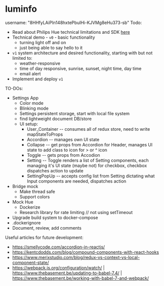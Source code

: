 # luminfo
username: "8HHfyLAiPIn148hxtePbuIHi-KJVMg8eHu373-sb"
Todo:
* Read about Philips Hue technical limitations and SDK [here](https://developers.meethue.com/develop/get-started-2/)
* Technical demo - `v0` - basic functionality
    - turning light off and on
    - just being able to say hello to it
* `v1` system architecture and desired functionality, starting with but not limited to:
    - weather-responsive
    - time of day responsive, sunrise, sunset, night time, day time
    - email alert
* Implement and deploy `v1`


TO-DOs:
* Settings App
    - Color mode
    - Blinking mode
    - Settings persistent storage, start with local file system
    - find lightweight document DB/store
    - UI setup:
      - User_Container -- consumes all of redux store, need to write mapStateToProps
      - Accordion -- manages own UI state
      - Collapse -- get props from Accordion for Header, manages UI state to add class to icon for > or ^ icon
      - Toggle -- gets props from Accodion
      - Setting -- Toggle renders a list of Setting components, each managing it's UI state (maybe not) for checkbox, checkbox dispatches action to update
      - SettingPopUp -- accepts config list from Setting dictating what Input components are needed, dispatches action
* Bridge mock
    - Make thread safe
    - Support colors
* Mock Hue
    - Dockerize
    - Research library for rate limiting // not using setTimeout
* Upgrade build system to docker-compose
* .dockerignore
* Document, review, add comments

Useful articles for future development:
* https://smellycode.com/accordion-in-reactjs/
* https://kentcdodds.com/blog/compound-components-with-react-hooks
* https://www.merixstudio.com/blog/redux-vs-context-vs-local-component-state/
* https://webpack.js.org/configuration/watch/ | https://www.thebasement.be/updating-to-babel-7.4/ | https://www.thebasement.be/working-with-babel-7-and-webpack/
